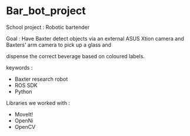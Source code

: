 # Bar_bot_project

School project : Robotic bartender

Goal : Have Baxter detect objects via an external ASUS Xtion camera and Baxters' arm camera to pick up a glass and

dispense the correct beverage based on coloured labels. 

keywords : 
* Baxter research robot
* ROS SDK  
* Python

Libraries we worked with :
* MoveIt!
* OpenNi
* OpenCV
